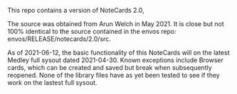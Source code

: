 This repo contains a version of NoteCards 2.0,  

The source was obtained from Arun Welch in May 2021.  It is close but not 100% identical to the
source contained in the envos repo: envos/RELEASE/notecards/2.0/src.

As of 2021-06-12, the basic functionality of this NoteCards will on the latest Medley full sysout
dated 2021-04-30.  Known exceptions include Browser cards, which can be created and saved but
break when subsequently reopened.  None of the library files have as yet been tested to see if they work
on the lastest full sysout.


